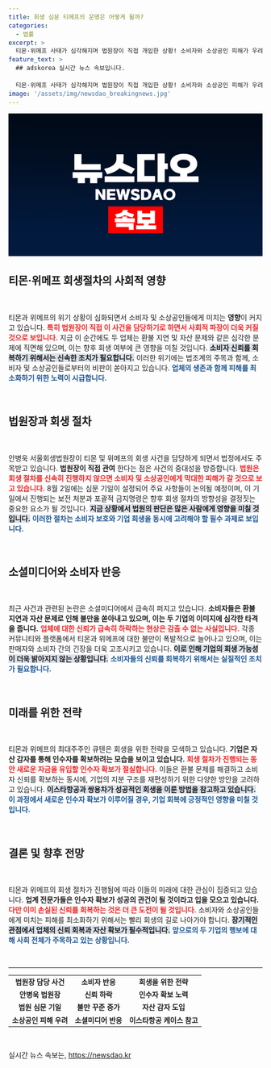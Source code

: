```yaml
---
title: 회생 심문 티메프의 운명은 어떻게 될까?
categories:
  - 법률
excerpt: >
  티몬·위메프 사태가 심각해지며 법원장이 직접 개입한 상황! 소비자와 소상공인 피해가 우려되는 가운데, 인수자 확보가 회생의 열쇠가 될지 주목된다. 파산 위험도 존재하는 가운데, 긴급한 대책이 필요하다!
feature_text: >
  ## adskorea 실시간 뉴스 속보입니다.

  티몬·위메프 사태가 심각해지며 법원장이 직접 개입한 상황! 소비자와 소상공인 피해가 우려되는 가운데, 인수자 확보가 회생의 열쇠가 될지 주목된다. 파산 위험도 존재하는 가운데, 긴급한 대책이 필요하다!
image: '/assets/img/newsdao_breakingnews.jpg'
---
```


<p><img src="/assets/img/newsdao_breakingnews.jpg" alt="adskorea 속보" /></p>

<h2 data-ke-size="size26">티몬·위메프 회생절차의 사회적 영향</h2>

<p data-ke-size="size16">&nbsp;</p>

<p>티몬과 위메프의 위기 상황이 심화되면서 소비자 및 소상공인들에게 미치는 <b>영향</b>이 커지고 있습니다. <b><span style="color: #ee2323;">특히 법원장이 직접 이 사건을 담당하기로 하면서 사회적 파장이 더욱 커질 것으로 보입니다.</span></b> 지금 이 순간에도 두 업체는 환불 지연 및 자산 문제와 같은 심각한 문제에 직면해 있으며, 이는 향후 회생 여부에 큰 영향을 미칠 것입니다. <b><span style="background-color: #21538527;">소비자 신뢰를 회복하기 위해서는 신속한 조치가 필요합니다.</span></b> 이러한 위기에는 법조계의 주목과 함께, 소비자 및 소상공인들로부터의 비판이 쏟아지고 있습니다. <b><span style="color: #1a5490;">업체의 생존과 함께 피해를 최소화하기 위한 노력이 시급합니다.</span></b></p>

<p data-ke-size="size16">&nbsp;</p>

<h2 data-ke-size="size26">법원장과 회생 절차</h2>

<p data-ke-size="size16">&nbsp;</p>

<p>안병욱 서울회생법원장이 티몬 및 위메프의 회생 사건을 담당하게 되면서 법정에서도 주목받고 있습니다. <b>법원장이 직접 관여</b> 한다는 점은 사건의 중대성을 방증합니다. <b><span style="color: #ee2323;">법원은 회생 절차를 신속히 진행하지 않으면 소비자 및 소상공인에게 막대한 피해가 갈 것으로 보고 있습니다.</span></b> 8월 2일에는 심문 기일이 설정되어 주요 사항들이 논의될 예정이며, 이 기일에서 진행되는 보전 처분과 포괄적 금지명령은 향후 회생 절차의 방향성을 결정짓는 중요한 요소가 될 것입니다. <b><span style="background-color: #21538527;">지금 상황에서 법원의 판단은 많은 사람에게 영향을 미칠 것입니다.</span></b> <b><span style="color: #1a5490;">이러한 절차는 소비자 보호와 기업 회생을 동시에 고려해야 할 필수 과제로 보입니다.</span></b></p>

<p data-ke-size="size16">&nbsp;</p>

<h2 data-ke-size="size26">소셜미디어와 소비자 반응</h2>

<p data-ke-size="size16">&nbsp;</p>

<p>최근 사건과 관련된 논란은 소셜미디어에서 급속히 퍼지고 있습니다. <b>소비자들은 환불 지연과 자산 문제로 인해 불만을 쏟아내고 있으며, 이는 두 기업의 이미지에 심각한 타격을 줍니다.</b> <b><span style="color: #ee2323;">업체에 대한 신뢰가 급속히 하락하는 현상은 감출 수 없는 사실입니다.</span></b> 각종 커뮤니티와 플랫폼에서 티몬과 위메프에 대한 불만이 폭발적으로 늘어나고 있으며, 이는 판매자와 소비자 간의 긴장을 더욱 고조시키고 있습니다. <b><span style="background-color: #21538527;">이로 인해 기업의 회생 가능성이 더욱 밝아지지 않는 상황입니다.</span></b> <b><span style="color: #1a5490;">소비자들의 신뢰를 회복하기 위해서는 실질적인 조치가 필요합니다.</span></b></p>

<p data-ke-size="size16">&nbsp;</p>

<h2 data-ke-size="size26">미래를 위한 전략</h2>

<p data-ke-size="size16">&nbsp;</p>

<p>티몬과 위메프의 최대주주인 큐텐은 회생을 위한 전략을 모색하고 있습니다. <b>기업은 자산 감자를 통해 인수자를 확보하려는 모습을 보이고 있습니다.</b> <b><span style="color: #ee2323;">회생 절차가 진행되는 동안 새로운 자금을 유입할 인수자 확보가 절실합니다.</span></b> 이들은 환불 문제를 해결하고 소비자 신뢰를 확보하는 동시에, 기업의 지분 구조를 재편성하기 위한 다양한 방안을 고려하고 있습니다. <b><span style="background-color: #21538527;">이스타항공과 쌍용차가 성공적인 회생을 이룬 방법을 참고하고 있습니다.</span></b> <b><span style="color: #1a5490;">이 과정에서 새로운 인수자 확보가 이루어질 경우, 기업 회복에 긍정적인 영향을 미칠 것입니다.</span></b></p>

<p data-ke-size="size16">&nbsp;</p>

<h2 data-ke-size="size26">결론 및 향후 전망</h2>

<p data-ke-size="size16">&nbsp;</p>

<p>티몬과 위메프의 회생 절차가 진행됨에 따라 이들의 미래에 대한 관심이 집중되고 있습니다. <b>업계 전문가들은 인수자 확보가 성공의 관건이 될 것이라고 입을 모으고 있습니다.</b> <b><span style="color: #ee2323;">다만 이미 손실된 신뢰를 회복하는 것은 더 큰 도전이 될 것입니다.</span></b> 소비자와 소상공인들에게 미치는 피해를 최소화하기 위해서는 빨리 회생의 길로 나아가야 합니다. <b><span style="background-color: #21538527;">장기적인 관점에서 업체의 신뢰 회복과 자산 확보가 필수적입니다.</span></b> <b><span style="color: #1a5490;">앞으로의 두 기업의 행보에 대해 사회 전체가 주목하고 있는 상황입니다.</span></b> </p>

<p data-ke-size="size16">&nbsp;</p> 

<hr>

<table>
<tr>
<td style="text-align: center; height: 17px;"><b>법원장 담당 사건</b></td>
<td style="text-align: center; height: 17px;"><b>소비자 반응</b></td>
<td style="text-align: center; height: 17px;"><b>회생을 위한 전략</b></td>
</tr>
<tr>
<td style="text-align: center; height: 17px;"><b>안병욱 법원장</b></td>
<td style="text-align: center; height: 17px;"><b>신뢰 하락</b></td>
<td style="text-align: center; height: 17px;"><b>인수자 확보 노력</b></td>
</tr>
<tr>
<td style="text-align: center; height: 17px;"><b>법원 심문 기일</b></td>
<td style="text-align: center; height: 17px;"><b>불만 꾸준 증가</b></td>
<td style="text-align: center; height: 17px;"><b>자산 감자 도입</b></td>
</tr>
<tr>
<td style="text-align: center; height: 17px;"><b>소상공인 피해 우려</b></td>
<td style="text-align: center; height: 17px;"><b>소셜미디어 반응</b></td>
<td style="text-align: center; height: 17px;"><b>이스타항공 케이스 참고</b></td>
</tr>
</table>

<p data-ke-size="size16">&nbsp;</p> 
실시간 뉴스 속보는, <a href="https://newsdao.kr" rel="dofollow">https://newsdao.kr</a>


